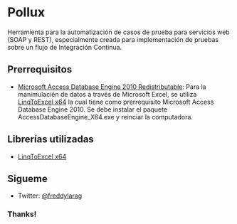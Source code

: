 # Pollux
Herramienta para la automatización de casos de prueba para servicios web (SOAP y REST), especialmente creada para implementación de pruebas sobre un flujo de Integración Continua.

## Prerrequisitos
* [Microsoft Access Database Engine 2010 Redistributable](https://www.microsoft.com/en-us/download/details.aspx?id=13255): Para la manimulacién de datos a través de Microsoft Excel, se utiliza [LinqToExcel x64](https://www.nuget.org/packages/LinqToExcel_x64/) la cual tiene como prerrequisito Microsoft Access Database Engine 2010. Se debe instalar el paquete AccessDatabaseEngine_X64.exe y reinciar la computadora.

## Librerías utilizadas
* [LinqToExcel x64](https://www.nuget.org/packages/LinqToExcel_x64/)


## Sigueme
* Twitter: [@freddylarag](http://twitter.com/freddylarag)

### Thanks!
